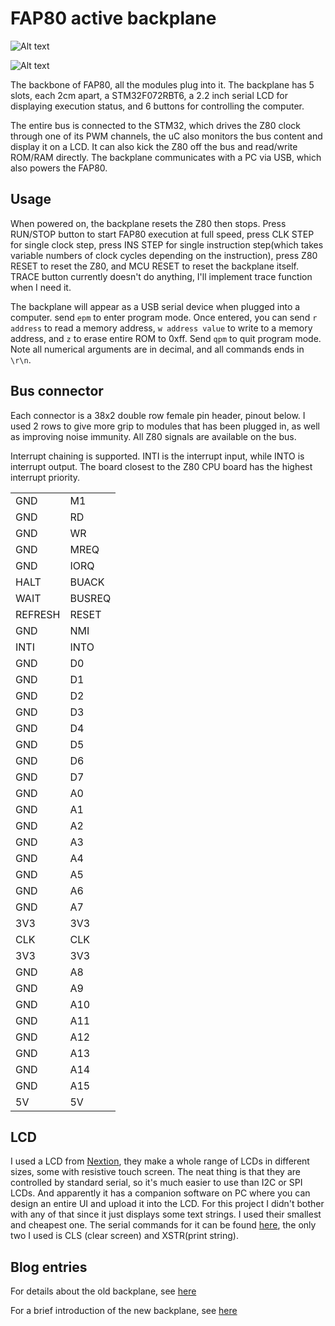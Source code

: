 # FAP80 active backplane

![Alt text](http://i.imgur.com/8QYtGAD.jpg)

![Alt text](http://i.imgur.com/BP13ZbK.jpg)


The backbone of FAP80, all the modules plug into it. The backplane has 5 slots, each 2cm apart, a STM32F072RBT6, a 2.2 inch serial LCD for displaying execution status, and 6 buttons for controlling the computer.

The entire bus is connected to the STM32, which drives the Z80 clock through one of its PWM channels, the uC also monitors the bus content and display it on a LCD. It can also kick the Z80 off the bus and read/write ROM/RAM directly. The backplane communicates with a PC via USB, which also powers the FAP80.

## Usage

When powered on, the backplane resets the Z80 then stops. Press RUN/STOP button to start FAP80 execution at full speed, press CLK STEP for single clock step, press INS STEP for single instruction step(which takes variable numbers of clock cycles depending on the instruction), press Z80 RESET to reset the Z80, and MCU RESET to reset the backplane itself. TRACE button currently doesn't do anything, I'll implement trace function when I need it.

The backplane will appear as a USB serial device when plugged into a computer. send `epm` to enter program mode. Once entered, you can send `r address` to read a memory address, `w address value` to write to a memory address, and `z` to erase entire ROM to 0xff. Send `qpm` to quit program mode. Note all numerical arguments are in decimal, and all commands ends in `\r\n`.

## Bus connector

Each connector is a 38x2 double row female pin header, pinout below.
I used 2 rows to give more grip to modules that has been plugged in, as well as improving noise immunity.  All Z80 signals are available on the bus.

Interrupt chaining is supported. INTI is the interrupt input, while INTO is interrupt output. The board closest to the Z80 CPU board has the highest interrupt priority.

|     |        | 
|-----|--------| 
| GND | M1     | 
| GND | RD     | 
| GND | WR     | 
| GND | MREQ   | 
| GND | IORQ   | 
| HALT | BUACK  | 
| WAIT | BUSREQ | 
| REFRESH | RESET  | 
| GND | NMI    | 
| INTI | INTO    | 
| GND | D0     | 
| GND | D1     | 
| GND | D2     | 
| GND | D3     | 
| GND | D4     | 
| GND | D5     | 
| GND | D6     | 
| GND | D7     | 
| GND | A0     | 
| GND | A1     | 
| GND | A2     | 
| GND | A3     | 
| GND | A4     | 
| GND | A5     | 
| GND | A6     | 
| GND | A7     | 
| 3V3 | 3V3    | 
| CLK | CLK    | 
| 3V3 | 3V3    | 
| GND | A8     | 
| GND | A9     | 
| GND | A10    | 
| GND | A11    | 
| GND | A12    | 
| GND | A13    | 
| GND | A14    | 
| GND | A15    | 
| 5V  | 5V     | 

## LCD

I used a LCD from [Nextion](https://www.itead.cc/wiki/Nextion_HMI_Solution), they make a whole range of LCDs in different sizes, some with resistive touch screen. The neat thing is that they are controlled by standard serial, so it's much easier to use than I2C or SPI LCDs. And apparently it has a companion software on PC where you can design an entire UI and upload it into the LCD. For this project I didn't bother with any of that since it just displays some text strings. I used their smallest and cheapest one. The serial commands for it can be found [here](https://www.itead.cc/wiki/Nextion_Instruction_Set), the only two I used is CLS (clear screen) and XSTR(print string).

## Blog entries

For details about the old backplane, see [here](https://dekunukem.wordpress.com/2016/02/21/part-1-bus-board-cpu-board-and-freerunning-fap/)

For a brief introduction of the new backplane, see [here](https://dekunukem.wordpress.com/2016/12/22/fap-reborn-backplane/)
